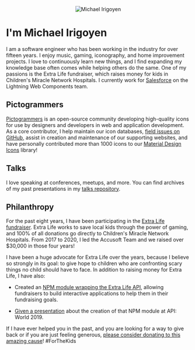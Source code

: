 <div align="center">
  <img src="./banner.png" alt="Michael Irigoyen" />
</div>

# I'm Michael Irigoyen
I am a software engineer who has been working in the industry for over fifteen years. I enjoy music, gaming, iconography, and home improvement projects. I love to continuously learn new things, and I find expanding my knowledge base often comes while helping others do the same. One of my passions is the Extra Life fundraiser, which raises money for kids in Children's Miracle Network Hospitals. I currently work for [Salesforce](https://www.salesforce.com) on the Lightning Web Components team.

## Pictogrammers
[Pictogrammers](https://github.com/Pictogrammers) is an open-source community developing high-quality icons for use by designers and developers in web and application development. As a core contributor, I help maintain our icon databases, [field issues on GitHub](https://github.com/Templarian/MaterialDesign/issues), assist in creation and maintenance of our supporting websites, and have personally contributed more than 1000 icons to our [Material Design Icons](https://materialdesignicons.com/) library!

## Talks
I love speaking at conferences, meetups, and more. You can find archives of my past presentations in my [talks repository](https://github.com/goyney/talks).

## Philanthropy
For the past eight years, I have been participating in the [Extra Life fundraiser](https://www.extra-life.org/participant/goyney). Extra Life works to save local kids through the power of gaming, and 100% of all donations go directly to Children's Miracle Network Hospitals. From 2017 to 2020, I led the Accusoft Team and we raised over $30,000 in those four years!

I have been a huge advocate for Extra Life over the years, because I believe so strongly in its goal: to give hope to children who are confronting scary things no child should have to face. In addition to raising money for Extra Life, I have also:

- Created an [NPM module wrapping the Extra Life API](https://www.npmjs.com/package/extra-life), allowing fundraisers to build interactive applications to help them in their fundraising goals.

- [Given a presentation](https://github.com/goyney/talks/tree/main/1UP%20-%20Empowering%20Communities%20with%20APIs) about the creation of that NPM module at API: World 2019.

If I have ever helped you in the past, and you are looking for a way to give back or if you are just feeling generous, [please consider donating to this amazing cause](https://www.extra-life.org/participant/goyney)! #ForTheKids

